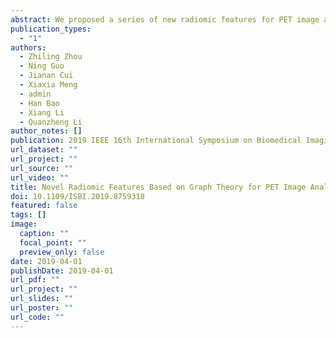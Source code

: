 ```yaml
---
abstract: We proposed a series of new radiomic features for PET image analysis base on graph theory and network analysis. Current PET radiomic features are mostly developed or transferred from CT images analysis which mainly focus on texture information. PET images usually contain functional information with lower resolution. Thus current radiomic features lack interpretability and specificity for PET image quantification. Meanwhile, a large number of texture features have similar definitions which cause severe redundancy for analysis and classification task. We proposed novel radiomic features based on graph theory that can specifically represent PET image characters. Using a set of tools in graph analysis, a new series of PET radiomic features that reveal different attributes of tumor, particularly intratumoral heterogeneity, are extracted. We applied our proposed method to lung cancer diagnosis and prognosis to evaluate performance of new features. Using ANN as classifier, our graph-based features outperformed traditional PET radiomic features. Furthermore, the combination of our features and tradition features can achieve an even better performance. It indicates that our graph-based features reveal significant and unique information of tumor in PET images.
publication_types:
  - "1"
authors:
  - Zhiling Zhou
  - Ning Guo
  - Jianan Cui
  - Xiaxia Meng
  - admin
  - Han Bao
  - Xiang Li
  - Quanzheng Li
author_notes: []
publication: 2019 IEEE 16th International Symposium on Biomedical Imaging (ISBI 2019)
url_dataset: ""
url_project: ""
url_source: ""
url_video: ""
title: Novel Radiomic Features Based on Graph Theory for PET Image Analysis
doi: 10.1109/ISBI.2019.8759318
featured: false
tags: []
image:
  caption: ""
  focal_point: ""
  preview_only: false
date: 2019-04-01
publishDate: 2019-04-01
url_pdf: ""
url_project: ""
url_slides: ""
url_poster: ""
url_code: ""
---
```

